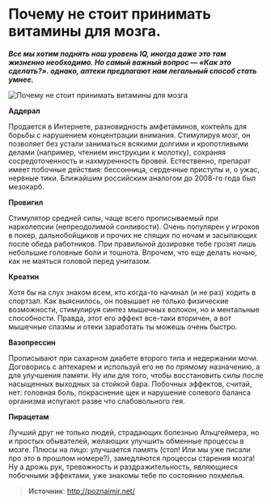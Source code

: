 # Почему не стоит принимать витамины для мозга.

_**Все мы хотим поднять наш уровень IQ, иногда даже это там жизненно необходимо. Но самый важный вопрос — «Как это сделать?». однако, аптеки предлагают нам легальный способ стать умнее.**_

![Почему не стоит принимать витамины для мозга](/images/Houseworks/Health/mozg_vitamin.jpg 'Почему не стоит принимать витамины для мозга')

**Аддерал**

Продается в Интернете, разновидность амфетаминов, коктейль для борьбы с нарушением концентрации внимания. Стимулируя мозг, он позволяет без устали заниматься всякими долгими и кропотливыми делами (например, чтением инструкции к молотку), сохраняя сосредоточенность и нахмуренность бровей. Естественно, препарат имеет побочные действия: бессонница, сердечные приступы и, о ужас, нервные тики. Ближайшим российским аналогом до 2008-го года был мезокарб.

**Провигил**

Стимулятор средней силы, чаще всего прописываемый при нарколепсии (непреодолимой сонливости). Очень популярен у игроков в покер, дальнобойщиков и прочих не спящих по ночам и засыпающих после обеда работников. При правильной дозировке тебе грозят лишь небольшие головные боли и тошнота. Впрочем, что еще делать ночью, как не маяться головой перед унитазом.

**Креатин**

Хотя бы на слух знаком всем, кто когда-то начинал (и не раз) ходить в спортзал. Как выяснилось, он повышает не только физические возможности, стимулируя синтез мышечных волокон, но и ментальные способности. Правда, этот его эффект все-таки вторичен, а вот мышечные спазмы и отеки заработать ты можешь очень быстро.

**Вазопрессин**

Прописывают при сахарном диабете второго типа и недержании мочи. Договорись с аптекарем и используй его не по прямому назначению, а для улучшения памяти. Ну или для того, чтобы восстановить силы после насыщенных выходных за стойкой бара. Побочных эффектов, считай, нет: головная боль, покраснение щек и нарушение солевого баланса организма испугают разве что слабовольного гея.

**Пирацетам**

Лучший друг не только людей, страдающих болезнью Альцгеймера, но и простых обывателей, желающих улучшить обменные процессы в мозгe. Плюсы на лицо: улучшается память (стоп! Или мы уже писали про это в прошлом номере?), замедляются процессы старения мозга! Ну а дрожь рук, тревожность и раздражительность, являющиеся побочными эффектами, уже знакомы тебе по состоянию похмелья.

> **Источник**: http://poznaimir.net/
